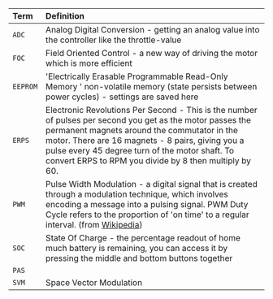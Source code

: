 | Term | Definition |
| :--- | :--- |
| `ADC` | Analog Digital Conversion - getting an analog value into the controller like the throttle-value |
| `FOC` | Field Oriented Control - a new way of driving the motor which is more efficient |
| `EEPROM` | 'Electrically Erasable Programmable Read-Only Memory ' non-volatile memory (state persists between power cycles) - settings are saved here |
| `ERPS` |Electronic Revolutions Per Second - This is the number of pulses per second you get as the motor passes the permanent magnets around the commutator in the motor. There are 16 magnets - 8 pairs, giving you a pulse every 45 degree turn of the motor shaft. To convert ERPS to RPM you divide by 8 then multiply by 60.  |
| `PWM` | Pulse Width Modulation - a digital signal that is created through a modulation technique, which involves encoding a message into a pulsing signal.  PWM Duty Cycle refers to the proportion of 'on time' to a regular interval. (from [Wikipedia](https://en.wikipedia.org/wiki/Pulse-width_modulation)) |
| `SOC` | State Of Charge - the percentage readout of home much battery is remaining, you can access it by pressing the middle and bottom buttons together |
| `PAS` | |
| `SVM` | Space Vector Modulation |